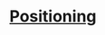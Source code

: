 # [Positioning](https://www.theodinproject.com/lessons/node-path-intermediate-html-and-css-positioning)

